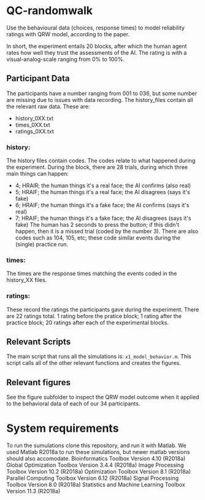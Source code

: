 # QC-randomwalk
Use the behavioural data (choices, response times) to model reliability ratings with QRW model, according to the paper.

In short, the experiment entails 20 blocks, after which the human agent rates how well they trust the assessments of the AI. The rating
is with a visual-analog-scale ranging from 0% to 100%.


## Participant Data
The participants have a number ranging from 001 to 036, but some number are missing due to issues with data recording.
The history_files contain all the relevant raw data.
These are:
 - history_0XX.txt
 - times_0XX.txt
 - ratings_0XX.txt

### history:
The history files contain codes. The codes relate to what happened during the experiment.
During the block, there are 28 trials, during which three main things can happen:
 - 4; HRAIR; the human things it's a real face; the AI confirms (also real)
 - 5; HRAIF; the human things it's a real face; the AI disagrees (says it's fake)
 - 6; HRAIF; the human things it's a fake face; the AI confirms (says it's real)
 - 7; HRAIF; the human things it's a fake face; the AI disagrees (says it's fake)
The human has 2 seconds to press the button; if this didn't happen, then it is a missed trial (coded by the number 3).
There are also codes such as 104, 105, etc; these code similar events during the (single) practice run.

### times:
The times are the response times matching the events coded in the history_XX files.

### ratings:
These record the ratings the participants gave during the experiment. There are 22 ratings total. 1 rating before the pratice block; 1 rating after the practice block; 20 ratings after each of the experimental blocks.

## Relevant Scripts
The main script that runs all the simulations is: ```x1_model_behavior.m```. This script calls all of the other relevant functions and creates the figures.

## Relevant figures
See the figure subfolder to inspect the QRW model outcome when it applied to the behavioral data of each of our 34 participants.

# System requirements
To run the sumulations clone this repository, and run it with Matlab. We used Matlab R2018a to run these simulations, but newer matlab versions should also accomodate.
Bioinformatics Toolbox                                Version 4.10        (R2018a)
Global Optimization Toolbox                           Version 3.4.4       (R2018a)
Image Processing Toolbox                              Version 10.2        (R2018a)
Optimization Toolbox                                  Version 8.1         (R2018a)
Parallel Computing Toolbox                            Version 6.12        (R2018a)
Signal Processing Toolbox                             Version 8.0         (R2018a)
Statistics and Machine Learning Toolbox               Version 11.3        (R2018a)
